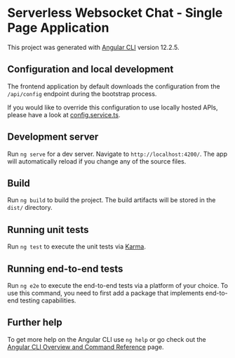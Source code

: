 # Serverless Websocket Chat - Single Page Application

This project was generated with [Angular CLI](https://github.com/angular/angular-cli) version 12.2.5.

## Configuration and local development
The frontend application by default downloads the configuration from the `/api/config` endpoint during the bootstrap process.

If you would like to override this configuration to use locally hosted APIs, please have a look at [config.service.ts](/chatapp-ui/src/app/services/config.service.ts).


## Development server

Run `ng serve` for a dev server. Navigate to `http://localhost:4200/`. The app will automatically reload if you change any of the source files.

## Build

Run `ng build` to build the project. The build artifacts will be stored in the `dist/` directory.

## Running unit tests

Run `ng test` to execute the unit tests via [Karma](https://karma-runner.github.io).

## Running end-to-end tests

Run `ng e2e` to execute the end-to-end tests via a platform of your choice. To use this command, you need to first add a package that implements end-to-end testing capabilities.

## Further help

To get more help on the Angular CLI use `ng help` or go check out the [Angular CLI Overview and Command Reference](https://angular.io/cli) page.
